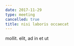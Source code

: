 ```yaml
---
date: 2017-11-29
type: meeting
cancelled: true
title: nisi laboris occaecat
---
```

mollit. elit, ad in et ut